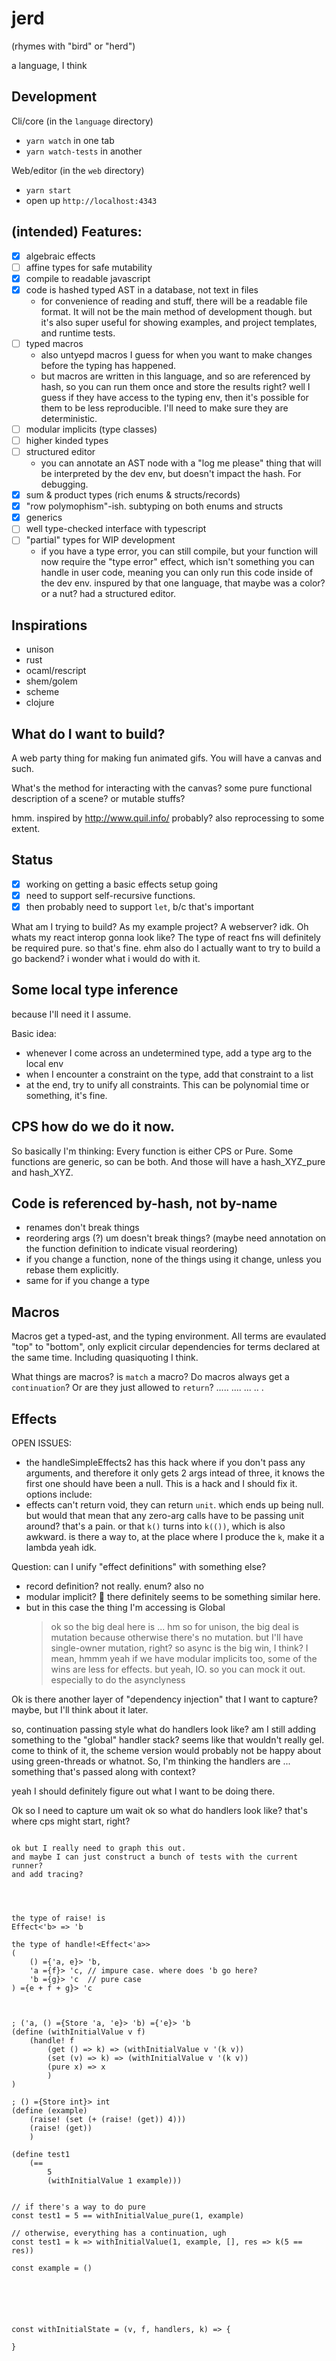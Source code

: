 # jerd
(rhymes with "bird" or "herd")

a language, I think

## Development

Cli/core (in the `language` directory)
- `yarn watch` in one tab
- `yarn watch-tests` in another

Web/editor (in the `web` directory)
- `yarn start`
- open up `http://localhost:4343`


## (intended) Features:

- [x] algebraic effects
- [ ] affine types for safe mutability
- [x] compile to readable javascript
- [x] code is hashed typed AST in a database, not text in files
    - for convenience of reading and stuff, there will be a readable
      file format. It will not be the main method of development though.
      but it's also super useful for showing examples, and project templates,
      and runtime tests.
- [ ] typed macros
    - also untyepd macros I guess for when you want to make changes before the typing has happened.
    - but macros are written in this language, and so are referenced by hash, so you can run them once and store the results right? well I guess if they have access to the typing env, then it's possible for them to be less reproducible. I'll need to make sure they are deterministic.
- [ ] modular implicits (type classes)
- [ ] higher kinded types
- [ ] structured editor
    - you can annotate an AST node with a "log me please" thing that will be interpreted by the dev env, but doesn't impact the hash. For debugging.
- [x] sum & product types (rich enums & structs/records)
- [x] "row polymophism"-ish. subtyping on both enums and structs
- [x] generics
- [ ] well type-checked interface with typescript
- [ ] "partial" types for WIP development
    - if you have a type error, you can still compile, but your function
      will now require the "type error" effect, which isn't something you can
      handle in user code, meaning you can only run this code inside of the
      dev env.
      inspured by that one language, that maybe was a color? or a nut?
      had a structured editor.



## Inspirations

- unison
- rust
- ocaml/rescript
- shem/golem
- scheme
- clojure

## What do I want to build?

A web party thing for making fun animated gifs.
You will have a canvas
and such.

What's the method for interacting with the canvas?
some pure functional description of a scene?
or mutable stuffs?

hmm.
inspired by http://www.quil.info/ probably?
also reprocessing to some extent.


## Status

- [x] working on getting a basic effects setup going
- [x] need to support self-recursive functions.
- [x] then probably need to support `let`, b/c that's important

What am I trying to build?
As my example project?
A webserver? idk.
Oh whats my react interop gonna look like?
The type of react fns will definitely be required pure. so that's fine.
ehm
also do I actually want to try to build a go backend?
i wonder what i would do with it.


## Some local type inference

because I'll need it I assume.

Basic idea:
- whenever I come across an undetermined type, add a type arg to the local env
- when I encounter a constraint on the type, add that constraint to a list
- at the end, try to unify all constraints. This can be polynomial time or something, it's fine.


## CPS how do we do it now.

So basically I'm thinking: Every function is either CPS or Pure.
Some functions are generic, so can be both. And those will have a hash_XYZ_pure and hash_XYZ.

## Code is referenced by-hash, not by-name

- renames don't break things
- reordering args (?) um doesn't break things? (maybe need annotation on the function definition to indicate visual reordering)
- if you change a function, none of the things using it change, unless you rebase them explicitly.
- same for if you change a type

## Macros

Macros get a typed-ast, and the typing environment.
All terms are evaulated "top" to "bottom", only explicit circular dependencies for terms declared at the same time.
Including quasiquoting I think.

What things are macros? is `match` a macro?
Do macros always get a `continuation`? Or are they just allowed to `return`? .....
....
...
..
.



## Effects

OPEN ISSUES:
- the handleSimpleEffects2 has this hack where if you don't pass any arguments, and therefore it only gets 2 args intead of three, it knows the first one should have been a null. This is a hack and I should fix it.
options include:
- effects can't return void, they can return `unit`. which ends up being null.
  but would that mean that any zero-arg calls have to be passing unit around?
  that's a pain.
  or that `k()` turns into `k(())`, which is also awkward.
  is there a way to, at the place where I produce the `k`, make it a lambda
  yeah idk.



Question: can I unify "effect definitions" with something else?
- record definition? not really. enum? also no
- modular implicit? 🤔 there definitely seems to be something similar here.
- but in this case the thing I'm accessing is Global
  > ok so the big deal here is ... hm so for unison, the big deal is mutation
  > because otherwise there's no mutation.
  > but I'll have single-owner mutation, right?
  > so async is the big win, I think?
  > I mean, hmmm
  > yeah if we have modular implicits too, some of the wins are less for effects.
  > but yeah, IO. so you can mock it out. especially to do the asynclyness

Ok is there another layer of "dependency injection" that I want to capture?
maybe, but I'll think about it later.





so, continuation passing style
what do handlers look like?
am I still adding something to the "global" handler stack?
seems like that wouldn't really gel.
come to think of it, the scheme version would probably
not be happy about using green-threads or whatnot.
So, I'm thinking the handlers are ... something that's passed along with context?

yeah I should definitely figure out what I want to be doing there.



Ok so I need to capture
um
wait ok so what do handlers look like? that's where cps might start, right?

```

ok but I really need to graph this out.
and maybe I can just construct a bunch of tests with the current runner?
and add tracing?




the type of raise! is
Effect<'b> => 'b

the type of handle!<Effect<'a>>
(
    () ={'a, e}> 'b,
    'a ={f}> 'c, // impure case. where does 'b go here?
    'b ={g}> 'c  // pure case
) ={e + f + g}> 'c



; ('a, () ={Store 'a, 'e}> 'b) ={'e}> 'b
(define (withInitialValue v f)
    (handle! f
        (get () => k) => (withInitialValue v '(k v))
        (set (v) => k) => (withInitialValue v '(k v))
        (pure x) => x
        )
)

; () ={Store int}> int
(define (example)
    (raise! (set (+ (raise! (get)) 4)))
    (raise! (get))
    )

(define test1 
    (==
        5
        (withInitialValue 1 example)))


// if there's a way to do pure
const test1 = 5 == withInitialValue_pure(1, example)

// otherwise, everything has a continuation, ugh
const test1 = k => withInitialValue(1, example, [], res => k(5 == res))

const example = ()






const withInitialState = (v, f, handlers, k) => {

}





















// This is the "impure" version; with higher handlers
const withInitialValue = (v, f, handlers, kont) => {
    // ermmm maybe this is hard?
    let res;
    f([{
        get: (k) => {

        },
        set: (v, k) => {

        }
    }, ...handlers], v => {
        kont(v)
    })
}

const addFive = (handlers, k) => {
    /* set(get + 5); 12 */
    // ummm I think we need a new k? hm yeah.
    // hm what happens to the old k?
    handlers.get((v, k) => handlers.set(v + 5, (_, k) => k(12)))
}









// This is the "pure" version; no higher handlers
const withInitialValue = (v, f) => {
    // ermmm maybe this is hard?
    let res;
    f([{
        get: (k) => {

        },
        set: (v, k) => {

        }
    }], v => {
        // this is the "pure" maybe?
    })
}


```



So, is it easier to think of transforming to call/cc and then to cps?
or just directly?

```
const maybeThrow = (v, k) => {
    if (v) {
        raiseAbility(someAbility, k)
    } else {
        // BUT if we know for sure that doSomethingElse has no effects,
        // then we can just do `const res = doSomethingElse(4)`
        doSomethingElse(4, res => k(res))
    }
}
```

Ok yeah that wasn't so bad.
but the global stack of abilities won't play nice with javascript's asyncness.
So I think we'll want a second parameter that's passed all along,
that is the "handler stack".

```
const maybeThrow = (v, handlerStack, k) => {
    if (v) {
        raiseAbility(handlerStack, someAbility, k)
    } else {
        doSomethingElse(4, handlerStack, res => k(res))
    }
}
```

Yeah I feel like that should work?

Ok so this means that we're going to need an IR that probably loses some type definition? but we want to do something source-mappy (a DFS traversal visit ID of the node in the TypedTree that we came from, probably).

Also the handler stack, each handler will be annotated with the effects
that it can handle. and it'll get skipped if it can't.
And if none can, then we get to skip right to the builtin implementation potentially.

----

yeah ok let's see if we can get effects working

<<<<>>>><<<<>>>>


## Javascript Runtime Representation

The goal is to enable easy interop with TS/Flow

- string - string
- int/float - number
- array - array
- list - linked-list via array tuples

enum Something {
    One(int, text),
    Two{name: string, age: int},
    Three,
}

```ts
type Something = 
    | {type: 'One', args: [int, text]}
    | {type: 'Two', name: string, age: int}
    | {type: 'Three'}
```

hrmmmmmm do I do hashes though intead of text names? hrmmmm how much do I care about
being rename-resiliant?

hrmmmm
interop vs ... trend setting or something
like, not having to refactor if you rename something is neat I guess
but is that such a huge issue?
I mean sure, internally changing names of arguments or whatever, sure.
that doesn't need to be externally observable.

but if we want interop, which I do,
then yeah. not sure about that one.

Because if I want to go whole-hog, then it doesn't make sense
to try to match a typescript type. just convert to & from at the border.

ok and then the record type is the same dealio.

ooooh ok so what if you could specify certain types as "ffi" types?
like "nomangle"?
And so they would have the normal names.
but then you wouldn't be able to rename stuff without a migration.
which is reasonable.

Ok so we have
- normal (structural) types
    - memory representation is an implementation detail. could be an array, or an object, or whatever.
    - names are not used in computing the hash, nor do they appear in generated code (other than as comments probably).
    - might do disc unions for typescript's checker's sake, but with `type: hash + idx` instead of a normal name.
- unique structural types
    - like normal ones, but with a few bytes of random hash to prevent conflicts I guess
- ffi (nomangle) types
    - layout done to mirror typescript/flow discriminated unions, names are used in hashing, and at runtime. so, super easy to get data in and out.

Beyond that, what does FFI look like?
How do I declare an external function?
- I mean probably with a type and a reference, right?
    - the default is for all js-sourced args to be validated, because untrustworthy. also for js functions to be wrapped in a try/catch(?). You can annotate with `@unchecked` to opt out and just rely on typescript's type checking.

// umm do I enforce npm versions? no that would cause so much sadness.
```
import createElement from "react" : <T>(string) => ReactElement
```

hm so I need a way to declare foreign types too. that is, foreign opaque types.

herm so when I say ffi, that does let messyness into the program. right? purity is lost.
which we don't love.
hmm.
the other option is to require that all ffi happen through effects.
which gets in the way of react.createElement, thats for sure.

hmmm we could have a `jsExn` effect that is an escape-continuation effect, that gets auto added to your functions if you're using javascript ffi.
well so the jsExn is one thing, and you could do a try/catch to "remove" it, which is nice.
but I feel like I still want a way to indicate that this function is "unsafe" in a general way.
and maybe an effect isn't quite the right way to do it.

but as long as I'm tracking stuff, might as well track a lack of safety, right?

hrmmm I wonder how escape-continuations would play with my cps stuff.
feels like it might be weird.

So:
- if we are in a CPS context, escape continuations can use the same mechanisms as other ones
- if we are not, they can use try/catch
- buut if I've like resumed a normal k, and then I throw, probably weird things happen?
  well I guess I would have re-set up the try/catch when I'm dealing with the new k, right? because you have to re-wrap in the handlers ....

Ok but like I definitely want to be able to write react components.
and it would just be that they're unsafe? branded? I can live with that.

ok, so jsffi is a special escape-effect that can't be handled.
operationally speaking, it's as easy as having all ffi functions have the jsffi effect on them.

```
ffi type ReactElement ; // ffi types are Unique as well. but they can have type variables
import createElement from "react" : <T>(string) ={jsffi, jsexn}> ReactElement
```

you can
`import createElement from ":global"`
if you want to probably

or `import "hello" as goodbyw from ":global" : <T>(string) ={jsffi, jsexn}> string`

and if you're importing something from `go`, then it would have the `{goffi}` effect on it.
same with scheme.

Does that make sense? what we don't want to allow things to be switched out?
Of course, if things are implemented via a modular implicit ....
hmm ....
maybe just `{ffi}` is what it should be called.
or maybe ffi unifies the different runtimes?

